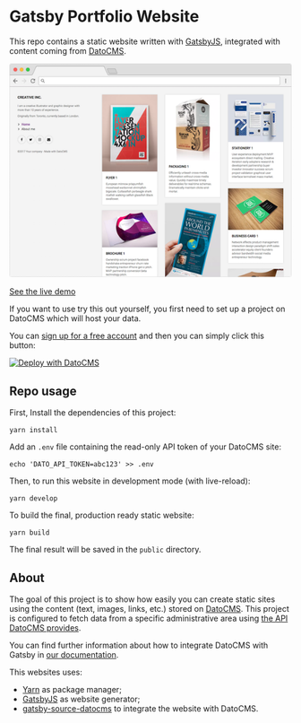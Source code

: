 # Gatsby Portfolio Website

This repo contains a static website written with [GatsbyJS](https://www.gatsbyjs.org/), integrated with content coming from [DatoCMS](https://www.datocms.com).

![Preview](preview.png)

[See the live demo](https://demo-datocms-gatsby.netlify.com/)

If you want to use try this out yourself, you first need to set up a project on DatoCMS which will host your data.

You can [sign up for a free account](https://dashboard.datocms.com/signup) and then you can simply click this button:

[![Deploy with DatoCMS](https://dashboard.datocms.com/deploy/button.svg)](https://dashboard.datocms.com/projects/new-from-template/static-website/gatsby-portfolio)

## Repo usage

First, Install the dependencies of this project:

```
yarn install
```

Add an `.env` file containing the read-only API token of your DatoCMS site:

```
echo 'DATO_API_TOKEN=abc123' >> .env
```

Then, to run this website in development mode (with live-reload):

```
yarn develop
```

To build the final, production ready static website:

```
yarn build
```

The final result will be saved in the `public` directory.

## About

The goal of this project is to show how easily you can create static sites using the content (text, images, links, etc.) stored on [DatoCMS](https://www.datocms.com). This project is configured to fetch data from a specific administrative area using [the API DatoCMS provides](https://www.datocms.com/docs/content-management-api).

You can find further information about how to integrate DatoCMS with Gatsby in [our documentation](https://www.datocms.com/docs/static-generators/gatsbyjs).

This websites uses:

- [Yarn](https://yarnpkg.com/) as package manager;
- [GatsbyJS](https://github.com/gatsbyjs/gatsby) as website generator;
- [gatsby-source-datocms](https://github.com/datocms/gatsby-source-datocms) to integrate the website with DatoCMS.
